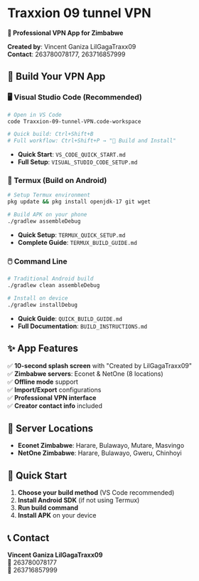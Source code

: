 # Traxxion 09 tunnel VPN

**🚀 Professional VPN App for Zimbabwe**

**Created by**: Vincent Ganiza LilGagaTraxx09  
**Contact**: 263780078177, 263716857999

## 🎯 Build Your VPN App

### 🖥️ Visual Studio Code (Recommended)
```bash
# Open in VS Code
code Traxxion-09-tunnel-VPN.code-workspace

# Quick build: Ctrl+Shift+B
# Full workflow: Ctrl+Shift+P → "🚀 Build and Install"
```
- **Quick Start**: `VS_CODE_QUICK_START.md`
- **Full Setup**: `VISUAL_STUDIO_CODE_SETUP.md`

### 📱 Termux (Build on Android)
```bash
# Setup Termux environment
pkg update && pkg install openjdk-17 git wget

# Build APK on your phone
./gradlew assembleDebug
```
- **Quick Setup**: `TERMUX_QUICK_SETUP.md`
- **Complete Guide**: `TERMUX_BUILD_GUIDE.md`

### 🖱️ Command Line
```bash
# Traditional Android build
./gradlew clean assembleDebug

# Install on device
./gradlew installDebug
```
- **Quick Guide**: `QUICK_BUILD_GUIDE.md`
- **Full Documentation**: `BUILD_INSTRUCTIONS.md`

## ✨ App Features

✅ **10-second splash screen** with "Created by LilGagaTraxx09"  
✅ **Zimbabwe servers**: Econet & NetOne (8 locations)  
✅ **Offline mode** support  
✅ **Import/Export** configurations  
✅ **Professional VPN interface**  
✅ **Creator contact info** included  

## 📱 Server Locations

- **Econet Zimbabwe**: Harare, Bulawayo, Mutare, Masvingo
- **NetOne Zimbabwe**: Harare, Bulawayo, Gweru, Chinhoyi

## 🚀 Quick Start

1. **Choose your build method** (VS Code recommended)
2. **Install Android SDK** (if not using Termux)
3. **Run build command**
4. **Install APK** on your device

## 📞 Contact

**Vincent Ganiza LilGagaTraxx09**  
📱 263780078177  
📱 263716857999